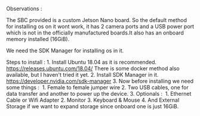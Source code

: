 Observations :

The SBC provided is a custom Jetson Nano board. So the default method for installing os on it wont work, it has 2 camera ports and a USB power port which is not in the officially manufactured boards.It also has an onboard memory installed (16GiB).

We need the SDK Manager for installing os in it. 

Steps to install :
	1. Install Ubuntu 18.04 as it is recommended. https://releases.ubuntu.com/18.04/ 
	   There is some docker method also available, but I haven't tried it yet.
	2. Install SDK Manager in it. https://developer.nvidia.com/sdk-manager
	3. Now before installing we need some things : 
		1. Female to female jumper wire
		2. Two USB cables, one for data transfer and another to power up the device.
		3. Optionals : 
			1. Ethernet Cable or Wifi Adapter
			2. Monitor
			3. Keyboard & Mouse
	4. And External Storage if we want to expand storage since onboard one is just 16GiB.
